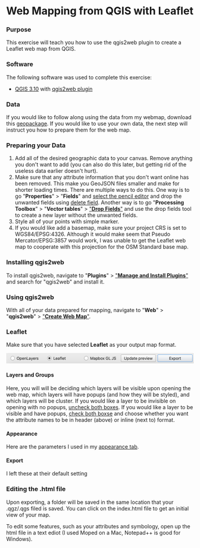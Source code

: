 # Web Mapping from QGIS with Leaflet

### Purpose 

This exercise will teach you how to use the qgis2web plugin to create a Leaflet web map from QGIS.

### Software

The following software was used to complete this exercise:

* [QGIS 3.10](https://qgis.org/en/site/forusers/download.html) with [qgis2web plugin](https://github.com/tomchadwin/qgis2web/blob/master/README.md)

### Data

If you would like to follow along using the data from my webmap, download this [geopackage](dsGPKG.gpkg). If you would like to use your own data, the next step will instruct you how to prepare them for the web map.

### Preparing your Data

1) Add all of the desired geographic data to your canvas. Remove anything you don't want to add (you can also do this later, but getting rid of the useless data earlier doesn't hurt).
2) Make sure that any attribute information that you don't want online has been removed. This make you GeoJSON files smaller and make for shorter loading times. There are multiple ways to do this. One way is to go "**Properties**" > "**Fields**" and [select the pencil editor](photos/propertiesFields/png) and drop the unwanted fields using [delete field](photos/deleteField.png). Another way is to go "**Processing Toolbox**" > "**Vector tables**" > ["**Drop Fields**"](photos/dropFields.png) and use the drop fields tool to create a new layer without the unwanted fields.
3) Style all of your points with simple marker.
4) If you would like add a basemap, make sure your project CRS is set to WGS84/EPSG:4326. Although it would make seem that Pseudo Mercator/EPSG:3857 would work, I was unable to get the Leaflet web map to cooperate with this projection for the OSM Standard base map.

### Installing qgis2web

To install qgis2web, navigate to "**Plugins**" > ["**Manage and Install Plugins**"](photos/plugins.png) and search for "qgis2web" and install it.

### Using qgis2web

With all of your data prepared for mapping, navigate to "**Web**" > "**qgis2web**" > ["**Create Web Map**"](photos/plugins.png).

### Leaflet

Make sure that you have selected **Leaflet** as your output map format.

![Leaflet](photos/Leaflet.png)

#### Layers and Groups

Here, you will will be deciding which layers will be visible upon opening the web map, which layers will have popups (and how they will be styled), and which layers will be cluster. If you would like a layer to be invisible on opening with no popups, [uncheck both boxes](photos/noVisnoPop.png). If you would like a layer to be visible and have popups, [check both boxse](photos/VisPop.png) and choose whether you want the attribute names to be in header (above) or inline (next to) format.

#### Appearance 

Here are the parameters I used in my [appearance tab](photos/Appearance.png).

#### Export 

I left these at their default setting

### Editing the .html file

Upon exporting, a folder will be saved in the same location that your .qgz/.qgs filed is saved. You can click on the index.html file to get an initial view of your map. 

To edit some features, such as your attributes and symbology, open up the html file in a text ediot (I used Moped on a Mac, Notepad++ is good for Windows).




